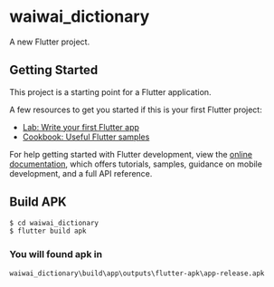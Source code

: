 # waiwai_dictionary

A new Flutter project.

## Getting Started

This project is a starting point for a Flutter application.

A few resources to get you started if this is your first Flutter project:

- [Lab: Write your first Flutter app](https://docs.flutter.dev/get-started/codelab)
- [Cookbook: Useful Flutter samples](https://docs.flutter.dev/cookbook)

For help getting started with Flutter development, view the
[online documentation](https://docs.flutter.dev/), which offers tutorials,
samples, guidance on mobile development, and a full API reference.



## Build APK
```bash
$ cd waiwai_dictionary
$ flutter build apk
```
### You will found apk in
```
waiwai_dictionary\build\app\outputs\flutter-apk\app-release.apk
```
